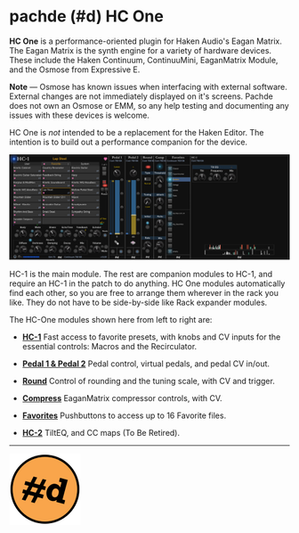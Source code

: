 # pachde (#d) HC One

**HC One** is a performance-oriented plugin for Haken Audio's Eagan Matrix.
The Eagan Matrix is the synth engine for a variety of hardware devices.
These include the Haken Continuum, ContinuuMini, EaganMatrix Module, and the Osmose from Expressive E.

**Note** — Osmose has known issues when interfacing with external software.
External changes are not immediately displayed on it's screens.
Pachde does not own an Osmose or EMM, so any help testing and documenting any issues with these devices is welcome.

HC One is *not* intended to be a replacement for the Haken Editor.
The intention is to build out a performance companion for the device.

![HC One modules](./image/HC-One-modules.png)

HC-1 is the main module.
The rest are companion modules to HC-1, and require an HC-1 in the patch to do anything.
HC One modules automatically find each other, so you are free to arrange them wherever in the rack you like.
They do not have to be side-by-side like Rack expander modules.

The HC-One modules shown here from left to right are:

- **[HC-1](HC-1.md)** Fast access to favorite presets, with knobs and CV inputs for the essential controls: Macros and the Recirculator.

- **[Pedal 1 & Pedal 2](Pedals.md)** Pedal control, virtual pedals, and pedal CV in/out.

- **[Round](Round.md)** Control of rounding and the tuning scale, with CV and trigger.

- **[Compress](Compress.md)** EaganMatrix compressor controls, with CV.

- **[Favorites](Favorites.md)** Pushbuttons to access up to 16 Favorite files.

- **[HC-2](HC-2.md)** TiltEQ, and CC maps (To Be Retired).

---

![pachde (#d) logo](./image/Logo.svg)
